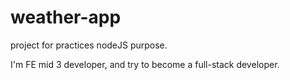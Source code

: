 # weather-app
project for practices nodeJS purpose.

I'm FE mid 3 developer, and try to become a full-stack developer.
